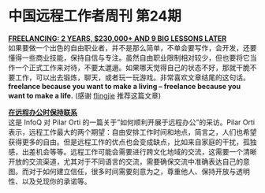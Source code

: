 # 中国远程工作者周刊 第24期

[**FREELANCING: 2 YEARS, $230,000+ AND 9 BIG LESSONS LATER**][1]  
如果要做一个出色的自由职业者，并不是那么简单，不单会要写作，会开发，还要懂得一些商业技能，保持自信与专注。虽然自由职业限制相对较少，但也要将它当作一个正式工作来对待，不要太邋遢。如果哪天觉得自己的状态不好，那就干脆不要工作，可以出去锻炼，聊天，或者玩一玩游戏。非常喜欢文章结尾的这句话。**freelance because you want to make a living – freelance because you want to make a life.** (感谢 [flingjie] 推荐这篇文章)

[**在远程办公时保持联系**][2]  
这是 InfoQ 对 Pilar Orti 的一篇关于”如何顺利开展于远程办公”的采访。Pilar Orti 表示，远程工作最大的两个期望：自由安排工作时间和地点，简言之，人们也希望获得更多的自由。但是远程工作的优点也会变成缺点，比如来自家庭的干扰，孤独感，出差机会等等。远程工作可能会需要进行跨文化地域的交流，这需要一个清晰开放的交流渠道，尤其对于不同语言的交流，需要确保交流中准确表达自己的意图。而对于如何建立信任，很多时间需要刻意为之，尊重他人、保持开放与透明性、以及兑现你的承诺等。

[1]: http://joelklettke.com/freelancing-2-years-230000-and-9-big-lessons-later/
[2]: http://www.infoq.com/cn/articles/staying-connected-remote-working

[flingjie]: http://yizaoyiwan.com/profile/1847/flingjie
